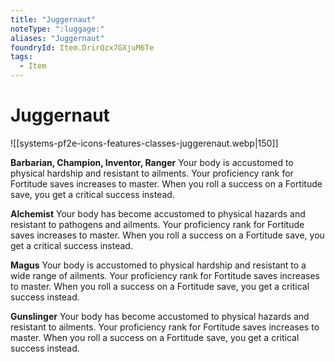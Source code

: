 ```yaml
---
title: "Juggernaut"
noteType: ":luggage:"
aliases: "Juggernaut"
foundryId: Item.DrirQzx7GXjuM6Te
tags:
  - Item
---
```


# Juggernaut
![[systems-pf2e-icons-features-classes-juggerenaut.webp|150]]

**Barbarian, Champion, Inventor, Ranger** Your body is accustomed to physical hardship and resistant to ailments. Your proficiency rank for Fortitude saves increases to master. When you roll a success on a Fortitude save, you get a critical success instead.

**Alchemist** Your body has become accustomed to physical hazards and resistant to pathogens and ailments. Your proficiency rank for Fortitude saves increases to master. When you roll a success on a Fortitude save, you get a critical success instead.

**Magus** Your body is accustomed to physical hardship and resistant to a wide range of ailments. Your proficiency rank for Fortitude saves increases to master. When you roll a success on a Fortitude save, you get a critical success instead.

**Gunslinger** Your body has become accustomed to physical hazards and resistant to ailments. Your proficiency rank for Fortitude saves increases to master. When you roll a success on a Fortitude save, you get a critical success instead.
